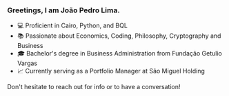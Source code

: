 ### Greetings, I am João Pedro Lima.

- 💻 Proficient in Cairo, Python, and BQL
- 📚 Passionate about Economics, Coding, Philosophy, Cryptography and Business
- 🎓 Bachelor's degree in Business Administration from Fundação Getulio Vargas
- 📈 Currently serving as a Portfolio Manager at São Miguel Holding

Don't hesitate to reach out for info or to have a conversation!
